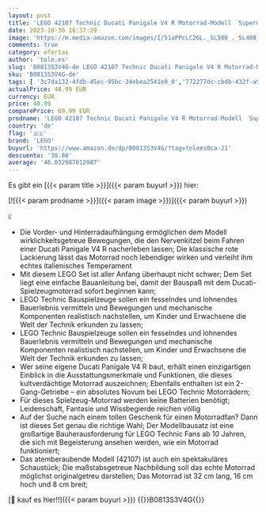 ```yaml
---
layout: post
title: 'LEGO 42107 Technic Ducati Panigale V4 R Motorrad-Modell  Supermotorrad-Schaustück für Sammler  als Home- oder Büro-Deko  Modellbausatz für Kinder und Erwachsene'
date: 2023-10-30 16:37:29
image: 'https://m.media-amazon.com/images/I/51aPPcLC26L._SL500_._SL400_.jpg'
comments: true
category: ofertas
author: 'tole.es'
slug: 'B0813S3V4G-de LEGO 42107 Technic Ducati Panigale V4 R Motorrad-Modell...'
sku: 'B0813S3V4G-de'
tags: [ '3c7da132-4fdb-45ec-95bc-24ebea2541e9_0','772277dc-cbdb-432f-a915-25a321e9ed8c_0','772277dc-cbdb-432f-a915-25a321e9ed8c_2001','772277dc-cbdb-432f-a915-25a321e9ed8c_3001','772277dc-cbdb-432f-a915-25a321e9ed8c_3901','772277dc-cbdb-432f-a915-25a321e9ed8c_9901','Arborist Merchandising Root','Bau- & Konstruktionsspielzeug','Bauspielzeug & Konstruktionsspielzeug','Bauspielzeugsets','Custom Stores','Kunden-Favoriten: Spielzeug','LEGO','Lego Technic','Lern- und Entwicklungsspielzeug','STEM','Self Service','Special Features Stores','Spielzeug','Xmas23 Most wanted Toys','lego','🇩🇪', ]
actualPrice: 48.99 EUR
currency: EUR
price: 48.99
comparePrice: 69.99 EUR
prodname: 'LEGO 42107 Technic Ducati Panigale V4 R Motorrad-Modell  Supermotorrad-Schaustück für Sammler  als Home- oder Büro-Deko  Modellbausatz für Kinder und Erwachsene'
country: 'de'
flag: '🇩🇪'
brand: 'LEGO'
buyurl: 'https://www.amazon.de/dp/B0813S3V4G/?tag=tolees0ca-21'
descuento: '30.00'
average: '46.032987012987'
---
```


Es gibt ein [{{< param title >}}]({{< param buyurl >}}) hier:

[![{{< param prodname >}}]({{< param image >}})]({{< param buyurl >}})

ℹ️:

- Die Vorder- und Hinterradaufhängung ermöglichen dem Modell wirklichkeitsgetreue Bewegungen, die den Nervenkitzel beim Fahren einer Ducati Panigale V4 R nacherleben lassen; Die klassische rote Lackierung lässt das Motorrad noch lebendiger wirken und verleiht ihm echtes italienisches Temperament
- Mit diesem LEGO Set ist aller Anfang überhaupt nicht schwer; Dem Set liegt eine einfache Bauanleitung bei, damit der Bauspaß mit dem Ducati-Spielzeugmotorrad sofort beginnen kann;
- LEGO Technic Bauspielzeuge sollen ein fesselndes und lohnendes Bauerlebnis vermitteln und Bewegungen und mechanische Komponenten realistisch nachstellen, um Kinder und Erwachsene die Welt der Technik erkunden zu lassen;
- LEGO Technic Bauspielzeuge sollen ein fesselndes und lohnendes Bauerlebnis vermitteln und Bewegungen und mechanische Komponenten realistisch nachstellen, um Kinder und Erwachsene die Welt der Technik erkunden zu lassen;
- Wer seine eigene Ducati Panigale V4 R baut, erhält einen einzigartigen Einblick in die Ausstattungsmerkmale und Funktionen, die dieses kultverdächtige Motorrad auszeichnen; Ebenfalls enthalten ist ein 2-Gang-Getriebe – ein absolutes Novum bei LEGO Technic Motorrädern;
- Für dieses Spielzeug-Motorrad werden keine Batterien benötigt; Leidenschaft, Fantasie und Wissbegierde reichen völlig
- Auf der Suche nach einem tollen Geschenk für einen Motorradfan? Dann ist dieses Set genau die richtige Wahl; Der Modellbausatz ist eine großartige Bauherausforderung für LEGO Technic Fans ab 10 Jahren, die sich mit Begeisterung ansehen werden, wie ein Motorrad funktioniert;
- Das atemberaubende Modell (42107) ist auch ein spektakuläres Schaustück; Die maßstabsgetreue Nachbildung soll das echte Motorrad möglichst originalgetreu darstellen; Das Motorrad ist 32 cm lang, 16 cm hoch und 8 cm breit;

[🛒 kauf es hier!!]({{< param buyurl >}})
{{<world>}}B0813S3V4G{{</world>}}
